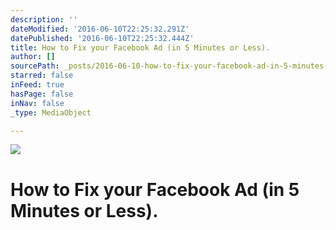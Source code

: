 ```yaml
---
description: ''
dateModified: '2016-06-10T22:25:32.291Z'
datePublished: '2016-06-10T22:25:32.444Z'
title: How to Fix your Facebook Ad (in 5 Minutes or Less).
author: []
sourcePath: _posts/2016-06-10-how-to-fix-your-facebook-ad-in-5-minutes-or-less.md
starred: false
inFeed: true
hasPage: false
inNav: false
_type: MediaObject

---
```

![](https://the-grid-user-content.s3-us-west-2.amazonaws.com/b6ae5300-6f70-4cfc-a9d4-a607a6d58c15.png)

# How to Fix your Facebook Ad (in 5 Minutes or Less).